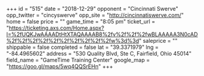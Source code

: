 +++
id = "515"
date = "2018-12-29"
opponent = "Cincinnati Swerve"
opp_twitter = "cincyswerve"
opp_site = "http://cincinnatiswerve.com/"
home = false
price = ""
game_time = "8:05 pm"
ticket_url = "https://ticketing.axs.com/Home.aspx?I=%2fUQKJwAAAADtHtXTAQAAAAB8%2fv%2f%2f%2fwBLAAAAA3N0cAD%2f%2f%2f%2f%2f%2f%2f%2f%2f%2fw%3d%3d"
saleprice = ""
shippable = false
completed = false
lat = "39.3371979"
lng = "-84.4965602"
address = "530 Quality Blvd, Ste C, Fairfield, Ohio 45014"
field_name = "GameTime Training Center"
google_map = "https://goo.gl/maps/5wq4QQSrEHn"
+++
